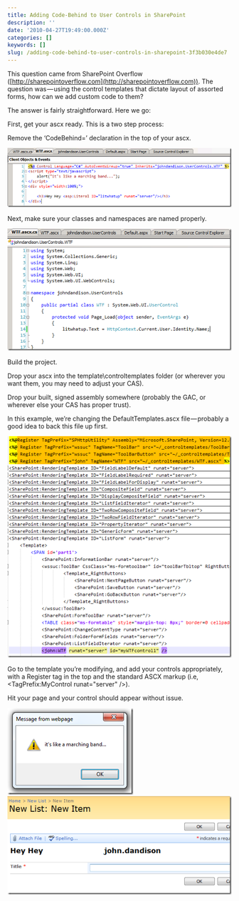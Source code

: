 ```yaml
---
title: Adding Code-Behind to User Controls in SharePoint
description: ''
date: '2010-04-27T19:49:00.000Z'
categories: []
keywords: []
slug: /adding-code-behind-to-user-controls-in-sharepoint-3f3b030e4de7
---
```


This question came from SharePoint Overflow ([http://sharepointoverflow.com](http://sharepointoverflow.com)). The question was — using the control templates that dictate layout of assorted forms, how can we add custom code to them?

The answer is fairly straightforward. Here we go:

First, get your ascx ready. This is a two step process:

Remove the ‘CodeBehind=’ declaration in the top of your ascx.

![code1](/img/0_WXqZS4ujjSJk6s79.png)

Next, make sure your classes and namespaces are named properly.

![code2](/img/0_qclIse7xeXIRkUlo.png)

Build the project.

Drop your ascx into the template\\controltemplates folder (or wherever you want them, you may need to adjust your CAS).

Drop your built, signed assembly somewhere (probably the GAC, or wherever else your CAS has proper trust).

In this example, we’re changing the DefaultTemplates.ascx file — probably a good idea to back this file up first.

![code3](/img/0_fKSfL-oooC-It1Nz.png)

Go to the template you’re modifying, and add your controls appropriately, with a Register tag in the top and the standard ASCX markup (i.e, <TagPrefix:MyControl runat="server" />).

Hit your page and your control should appear without issue.

![code4](/img/0_TxK7DtWefY_IAqpW.png)
![code5](/img/0_vbAUyqNYgsi-9kfY.png)
